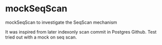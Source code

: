 mockSeqScan
===========
mockSeqScan to investigate the SeqScan mechanism



It was inspired from later indexonly scan commit in Postgres Github. 
Test tried out with a mock on seq scan.
